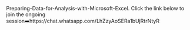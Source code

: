 Preparing-Data-for-Analysis-with-Microsoft-Excel. Click the link below to join the ongoing session➡️https://chat.whatsapp.com/LhZzyAoSERa1bUjRtrNtyR
